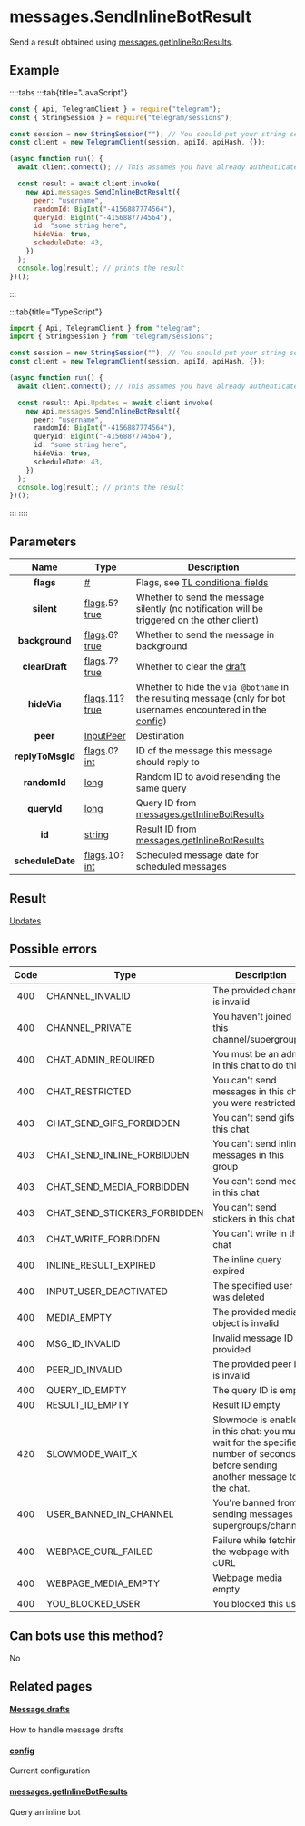 # messages.SendInlineBotResult

Send a result obtained using [messages.getInlineBotResults](https://core.telegram.org/method/messages.getInlineBotResults).

## Example

::::tabs
:::tab{title="JavaScript"}

```js
const { Api, TelegramClient } = require("telegram");
const { StringSession } = require("telegram/sessions");

const session = new StringSession(""); // You should put your string session here
const client = new TelegramClient(session, apiId, apiHash, {});

(async function run() {
  await client.connect(); // This assumes you have already authenticated with .start()

  const result = await client.invoke(
    new Api.messages.SendInlineBotResult({
      peer: "username",
      randomId: BigInt("-4156887774564"),
      queryId: BigInt("-4156887774564"),
      id: "some string here",
      hideVia: true,
      scheduleDate: 43,
    })
  );
  console.log(result); // prints the result
})();
```

:::

:::tab{title="TypeScript"}

```ts
import { Api, TelegramClient } from "telegram";
import { StringSession } from "telegram/sessions";

const session = new StringSession(""); // You should put your string session here
const client = new TelegramClient(session, apiId, apiHash, {});

(async function run() {
  await client.connect(); // This assumes you have already authenticated with .start()

  const result: Api.Updates = await client.invoke(
    new Api.messages.SendInlineBotResult({
      peer: "username",
      randomId: BigInt("-4156887774564"),
      queryId: BigInt("-4156887774564"),
      id: "some string here",
      hideVia: true,
      scheduleDate: 43,
    })
  );
  console.log(result); // prints the result
})();
```

:::
::::

## Parameters

|       Name       | Type                                                                                                                               | Description                                                                                                                                                    |
| :--------------: | ---------------------------------------------------------------------------------------------------------------------------------- | -------------------------------------------------------------------------------------------------------------------------------------------------------------- |
|    **flags**     | [#](https://core.telegram.org/type/%23)                                                                                            | Flags, see [TL conditional fields](https://core.telegram.org/mtproto/TL-combinators#conditional-fields)                                                        |
|    **silent**    | [flags](https://core.telegram.org/mtproto/TL-combinators#conditional-fields).5?[true](https://core.telegram.org/constructor/true)  | Whether to send the message silently (no notification will be triggered on the other client)                                                                   |
|  **background**  | [flags](https://core.telegram.org/mtproto/TL-combinators#conditional-fields).6?[true](https://core.telegram.org/constructor/true)  | Whether to send the message in background                                                                                                                      |
|  **clearDraft**  | [flags](https://core.telegram.org/mtproto/TL-combinators#conditional-fields).7?[true](https://core.telegram.org/constructor/true)  | Whether to clear the [draft](https://core.telegram.org/api/drafts)                                                                                             |
|   **hideVia**    | [flags](https://core.telegram.org/mtproto/TL-combinators#conditional-fields).11?[true](https://core.telegram.org/constructor/true) | Whether to hide the `via @botname` in the resulting message (only for bot usernames encountered in the [config](https://core.telegram.org/constructor/config)) |
|     **peer**     | [InputPeer](https://core.telegram.org/type/InputPeer)                                                                              | Destination                                                                                                                                                    |
| **replyToMsgId** | [flags](https://core.telegram.org/mtproto/TL-combinators#conditional-fields).0?[int](https://core.telegram.org/type/int)           | ID of the message this message should reply to                                                                                                                 |
|   **randomId**   | [long](https://core.telegram.org/type/long)                                                                                        | Random ID to avoid resending the same query                                                                                                                    |
|   **queryId**    | [long](https://core.telegram.org/type/long)                                                                                        | Query ID from [messages.getInlineBotResults](https://core.telegram.org/method/messages.getInlineBotResults)                                                    |
|      **id**      | [string](https://core.telegram.org/type/string)                                                                                    | Result ID from [messages.getInlineBotResults](https://core.telegram.org/method/messages.getInlineBotResults)                                                   |
| **scheduleDate** | [flags](https://core.telegram.org/mtproto/TL-combinators#conditional-fields).10?[int](https://core.telegram.org/type/int)          | Scheduled message date for scheduled messages                                                                                                                  |

## Result

[Updates](https://core.telegram.org/type/Updates)

## Possible errors

| Code | Type                         | Description                                                                                                                     |
| :--: | ---------------------------- | ------------------------------------------------------------------------------------------------------------------------------- |
| 400  | CHANNEL_INVALID              | The provided channel is invalid                                                                                                 |
| 400  | CHANNEL_PRIVATE              | You haven't joined this channel/supergroup                                                                                      |
| 400  | CHAT_ADMIN_REQUIRED          | You must be an admin in this chat to do this                                                                                    |
| 400  | CHAT_RESTRICTED              | You can't send messages in this chat, you were restricted                                                                       |
| 403  | CHAT_SEND_GIFS_FORBIDDEN     | You can't send gifs in this chat                                                                                                |
| 403  | CHAT_SEND_INLINE_FORBIDDEN   | You can't send inline messages in this group                                                                                    |
| 403  | CHAT_SEND_MEDIA_FORBIDDEN    | You can't send media in this chat                                                                                               |
| 403  | CHAT_SEND_STICKERS_FORBIDDEN | You can't send stickers in this chat.                                                                                           |
| 403  | CHAT_WRITE_FORBIDDEN         | You can't write in this chat                                                                                                    |
| 400  | INLINE_RESULT_EXPIRED        | The inline query expired                                                                                                        |
| 400  | INPUT_USER_DEACTIVATED       | The specified user was deleted                                                                                                  |
| 400  | MEDIA_EMPTY                  | The provided media object is invalid                                                                                            |
| 400  | MSG_ID_INVALID               | Invalid message ID provided                                                                                                     |
| 400  | PEER_ID_INVALID              | The provided peer id is invalid                                                                                                 |
| 400  | QUERY_ID_EMPTY               | The query ID is empty                                                                                                           |
| 400  | RESULT_ID_EMPTY              | Result ID empty                                                                                                                 |
| 420  | SLOWMODE_WAIT_X              | Slowmode is enabled in this chat: you must wait for the specified number of seconds before sending another message to the chat. |
| 400  | USER_BANNED_IN_CHANNEL       | You're banned from sending messages in supergroups/channels                                                                     |
| 400  | WEBPAGE_CURL_FAILED          | Failure while fetching the webpage with cURL                                                                                    |
| 400  | WEBPAGE_MEDIA_EMPTY          | Webpage media empty                                                                                                             |
| 400  | YOU_BLOCKED_USER             | You blocked this user                                                                                                           |

## Can bots use this method?

No

## Related pages

#### [Message drafts](https://core.telegram.org/api/drafts)

How to handle message drafts

#### [config](https://core.telegram.org/constructor/config)

Current configuration

#### [messages.getInlineBotResults](https://core.telegram.org/method/messages.getInlineBotResults)

Query an inline bot
